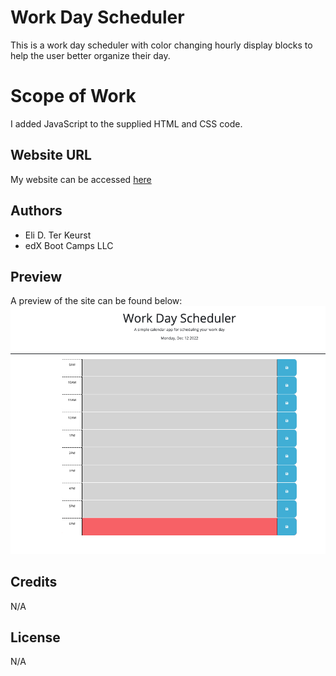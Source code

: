 # Work Day Scheduler

This is a work day scheduler with color changing hourly display blocks to help the user better organize their day.   

# Scope of Work

I added JavaScript to the supplied HTML and CSS code.

## Website URL

My website can be accessed [here](https://crystal-coding-time.github.io/personal-work-day-scheduler/)

## Authors

* Eli D. Ter Keurst
* edX Boot Camps LLC

## Preview 

A preview of the site can be found below:
![Screenshot of website](./Assets/Pictures/Screenshot.png "Website Screenshot")

## Credits

N/A

## License

N/A